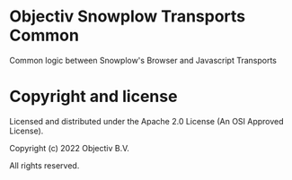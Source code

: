 # Objectiv Snowplow Transports Common

Common logic between Snowplow's Browser and Javascript Transports 

# Copyright and license
Licensed and distributed under the Apache 2.0 License (An OSI Approved License).

Copyright (c) 2022 Objectiv B.V.

All rights reserved.
